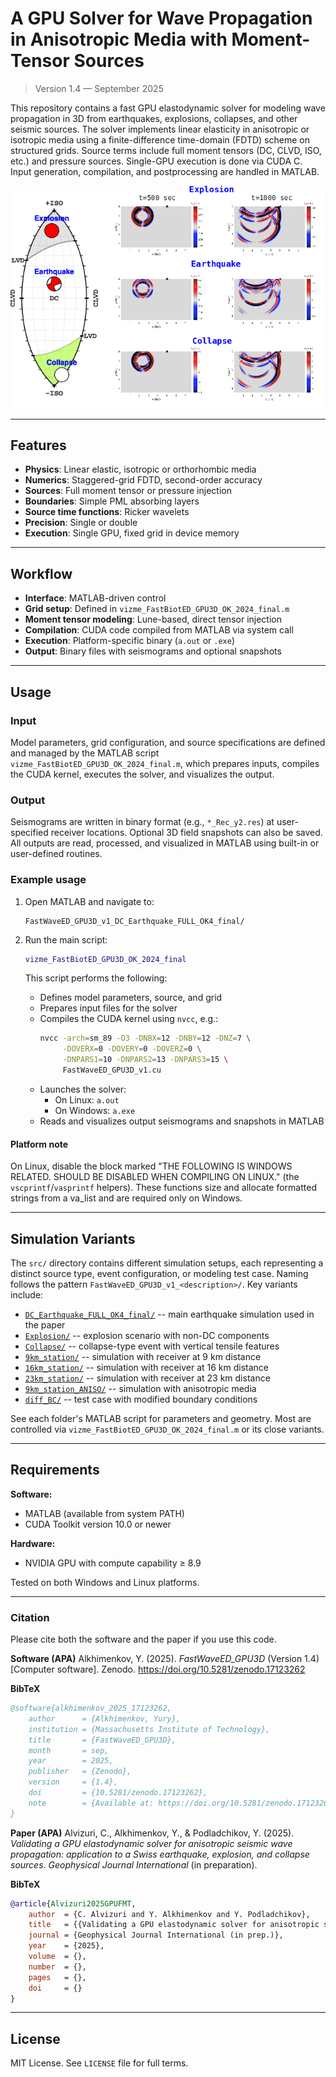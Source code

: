 # A GPU Solver for Wave Propagation in Anisotropic Media with Moment-Tensor Sources

> Version 1.4 — September 2025

This repository contains a fast GPU elastodynamic solver for modeling wave propagation in 3D from earthquakes, explosions, collapses, and other seismic sources. 
The solver implements linear elasticity in anisotropic or isotropic media using a finite-difference time-domain (FDTD) scheme on structured grids. 
Source terms include full moment tensors (DC, CLVD, ISO, etc.) and pressure sources. 
Single-GPU execution is done via CUDA C. Input generation, compilation, and postprocessing are handled in MATLAB.

![alt text](figs/lune_wavefield_diagram.png)

---

## Features

- **Physics**: Linear elastic, isotropic or orthorhombic media  
- **Numerics**: Staggered-grid FDTD, second-order accuracy  
- **Sources**: Full moment tensor or pressure injection  
- **Boundaries**: Simple PML absorbing layers  
- **Source time functions**: Ricker wavelets  
- **Precision**: Single or double  
- **Execution**: Single GPU, fixed grid in device memory  

---

## Workflow

- **Interface**: MATLAB-driven control  
- **Grid setup**: Defined in `vizme_FastBiotED_GPU3D_OK_2024_final.m`  
- **Moment tensor modeling**: Lune-based, direct tensor injection  
- **Compilation**: CUDA code compiled from MATLAB via system call  
- **Execution**: Platform-specific binary (`a.out` or `.exe`)  
- **Output**: Binary files with seismograms and optional snapshots  

---

## Usage

### Input
Model parameters, grid configuration, and source specifications are defined and
managed by the MATLAB script `vizme_FastBiotED_GPU3D_OK_2024_final.m`, which
prepares inputs, compiles the CUDA kernel, executes the solver, and visualizes
the output.

### Output
Seismograms are written in binary format (e.g., `*_Rec_y2.res`) at
user-specified receiver locations. Optional 3D field snapshots can also be
saved. All outputs are read, processed, and visualized in MATLAB using built-in
or user-defined routines.

### Example usage

1. Open MATLAB and navigate to:
   ```
   FastWaveED_GPU3D_v1_DC_Earthquake_FULL_OK4_final/
   ```
2. Run the main script:
   ```matlab
   vizme_FastBiotED_GPU3D_OK_2024_final
   ```

   This script performs the following:
   - Defines model parameters, source, and grid
   - Prepares input files for the solver
   - Compiles the CUDA kernel using `nvcc`, e.g.: 
     ```bash
     nvcc -arch=sm_89 -O3 -DNBX=12 -DNBY=12 -DNZ=7 \
          -DOVERX=0 -DOVERY=0 -DOVERZ=0 \
          -DNPARS1=10 -DNPARS2=13 -DNPARS3=15 \
          FastWaveED_GPU3D_v1.cu
     ```
   - Launches the solver:
     - On Linux: `a.out`
     - On Windows: `a.exe`
   - Reads and visualizes output seismograms and snapshots in MATLAB 


#### Platform note

On Linux, disable the block marked "THE FOLLOWING IS WINDOWS RELATED. SHOULD BE DISABLED WHEN COMPILING ON LINUX." 
(the `vscprintf`/`vasprintf` helpers). 
These functions size and allocate formatted strings from a va_list and are required only on Windows.

---

## Simulation Variants

The `src/` directory contains different simulation setups, each representing a distinct source type, event configuration, or modeling test case. 
Naming follows the pattern `FastWaveED_GPU3D_v1_<description>/`. Key variants include:

- [`DC_Earthquake_FULL_OK4_final/`](src/FastWaveED_GPU3D_v1_DC_Earthquake_FULL_OK4_final) -- main earthquake simulation used in the paper  
- [`Explosion/`](src/FastWaveED_GPU3D_v1_Explosion) -- explosion scenario with non-DC components  
- [`Collapse/`](src/FastWaveED_GPU3D_v1_Collapse) -- collapse-type event with vertical tensile features  
- [`9km_station/`](src/FastWaveED_GPU3D_v1_9km_station) -- simulation with receiver at 9 km distance  
- [`16km_station/`](src/FastWaveED_GPU3D_v1_16km_station) -- simulation with receiver at 16 km distance  
- [`23km_station/`](src/FastWaveED_GPU3D_v1_23km_station) -- simulation with receiver at 23 km distance  
- [`9km_station_ANISO/`](src/FastWaveED_GPU3D_v1_9km_station_ANISO) -- simulation with anisotropic media
- [`diff_BC/`](src/FastWaveED_GPU3D_v1_DC_Earthquake_FULL_diff_BC) -- test case with modified boundary conditions  


See each folder's MATLAB script for parameters and geometry. 
Most are controlled via `vizme_FastBiotED_GPU3D_OK_2024_final.m` or its close variants.

---

## Requirements

**Software:**
- MATLAB (available from system PATH)
- CUDA Toolkit version 10.0 or newer

**Hardware:**
- NVIDIA GPU with compute capability ≥ 8.9

Tested on both Windows and Linux platforms.

---

### Citation

Please cite both the software and the paper if you use this code.

**Software (APA)**
Alkhimenkov, Y. (2025). *FastWaveED_GPU3D* (Version 1.4) [Computer software]. Zenodo. https://doi.org/10.5281/zenodo.17123262

**BibTeX**
```bibtex
@software{alkhimenkov_2025_17123262,
    author      = {Alkhimenkov, Yury},
    institution = {Massachusetts Institute of Technology},
    title       = {FastWaveED_GPU3D},
    month       = sep,
    year        = 2025,
    publisher   = {Zenodo},
    version     = {1.4},
    doi         = {10.5281/zenodo.17123262},
    note        = {Available at: https://doi.org/10.5281/zenodo.17123262}
}
```

**Paper (APA)**
Alvizuri, C., Alkhimenkov, Y., & Podladchikov, Y. (2025). *Validating a GPU elastodynamic solver for anisotropic seismic wave propagation: application to a Swiss earthquake, explosion, and collapse sources*. *Geophysical Journal International* (in preparation).

**BibTeX**
```bibtex
@article{Alvizuri2025GPUFMT,
    author  = {C. Alvizuri and Y. Alkhimenkov and Y. Podladchikov},
    title   = {{Validating a GPU elastodynamic solver for anisotropic seismic wave propagation: application to a Swiss earthquake, explosion, and collapse sources}},
    journal = {Geophysical Journal International (in prep.)},
    year    = {2025},
    volume  = {},
    number  = {},
    pages   = {},
    doi     = {}
}
```

---

## License

MIT License. See `LICENSE` file for full terms.

